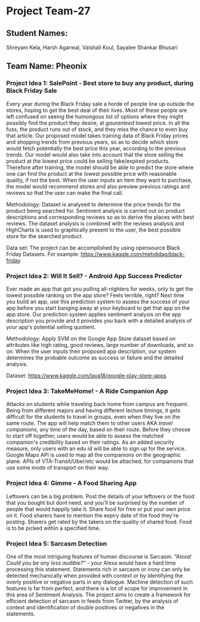 # Project Team-27

## Student Names: 
Shreyam Kela,
Harsh Agarwal,
Vaishali Koul,
Sayalee Shankar Bhusari

## Team Name: Pheonix

### Project Idea 1: SalePoint - Best store to buy any product, during Black Friday Sale

Every year during the Black Friday sale a horde of people line up outside the stores, hoping to get the best deal of their lives. Most of these people are left confused on seeing the humongous list of options where they might possibly find the product they desire, at *gauranteed* lowest price. In all the fuss, the product runs out of stock, and they miss the chance to even buy that article. Our proposed model takes training data of Black Friday prices and shopping trends from previous years, so as to decide which store would fetch potentially the best price this year, according to the previous trends. Our model would also take into account that the store selling the product at the lowest price could be selling fake/expired products. Therefore after training, the model should be able to predict the store where one can find the product at the lowest possible price with reasonable quality, if not the best. When the user inputs an item they want to purchase, the model would recommend stores and also preview previous ratings and reviews so that the user can make the final call.

Methodology: Dataset is analysed to determine the price trends for the product being searched for. Sentiment analysis is carried out on product descriptions and corresponding reviews so as to derive the places with best reviews. The dataset analysis is combined with the reviews analysis and HighCharts is used to graphically present to the user, the best possible store for the searched product.

Data set: The project can be accomplished by using opensource Black Friday Datasets.
For example: https://www.kaggle.com/mehdidag/black-friday



### Project Idea 2: Will It Sell? - Android App Success Predictor

Ever made an app that got you pulling all-nighters for weeks, only to get the lowest possible ranking on the app store? Feels terrible, right? Next time you build an app, use this prediction system to assess the success of your app before you start banging away at your keyboard to get that app on the app store. Our prediction system applies sentiment analysis on the app description you provide and it provides you back with a detailed analysis of your app's potential selling quotient.

Methodology: Apply SVM on the Google App Store dataset based on attributes like high rating, good reviews, large number of downloads, and so on. When the user inputs their proposed app description, our system determines the probable outcome as success or failure and the detailed analysis.

Dataset: https://www.kaggle.com/lava18/google-play-store-apps



### Project Idea 3: TakeMeHome! - A Ride Companion App
Attacks on students while traveling back home from campus are frequent. Being from different majors and having different lecture timings, it gets difficult for the students to travel in groups, even when they live on the same route. The app will help match them to other users AKA *travel companions*, any time of the day, based on their route. Before they choose to start off together, users would be able to assess the matched companion's credibility based on their ratings. As an added security measure, only users with an edu id will be able to sign up for the service. Google Maps API is used to map all the companions on the geographic plane. APIs of VTA-Transit/Uber/etc would be attached, for companions that use some mode of transport on their way.



### Project Idea 4: Gimme - A Food Sharing App
Leftovers can be a big problem. Post the details of your leftovers or the food that you bought but dont need, and you'll be surprised by the number of people that would happily take it. Share food for free or put your own price on it. Food sharers have to mention the expiry date of the food they're posting. Sharers get rated by the takers on the quality of shared food. Food is to be picked within a specified time.



### Project Idea 5: Sarcasm Detection
One of the most intriguing features of human discourse is Sarcasm. *"Alexa! Could you be any less audible?"* - your Alexa would have a hard time processing this statement. Statements rich in sarcasm or irony can only be detected mechanically when provided with context or by identifying the overly positive or negative parts in any dialogue. Machine detection of such features is far from perfect, and there is a lot of scope for improvement in this area of Sentiment Analysis. The project aims to create a framework for efficient detection of sarcasm in feeds from Twitter, by the analysis of context and identification of double positives or negatives in the statements.
